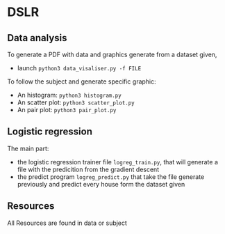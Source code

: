 # DSLR

## Data analysis

To generate a PDF with data and graphics generate from a dataset given,
   - launch `python3 data_visaliser.py -f FILE`

To follow the subject and generate specific graphic:
   - An histogram: `python3 histogram.py`
   - An scatter plot: `python3 scatter_plot.py`
   - An pair plot: `python3 pair_plot.py`

## Logistic regression

The main part:
   - the logistic regression trainer file `logreg_train.py`, that will generate a file with the predicition from the gradient descent
   - the predict program `logreg_predict.py` that take the file generate previously and predict every house form the dataset given

## Resources

All Resources are found in data or subject
